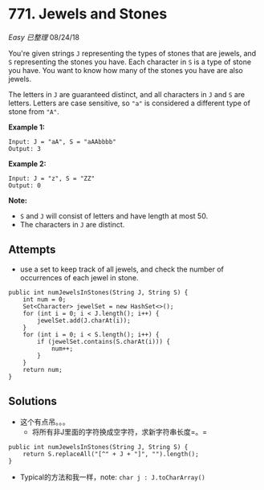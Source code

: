# 771. Jewels and Stones
*Easy* *已整理*
08/24/18

You're given strings ```J``` representing the types of stones that are jewels, and ```S``` representing the stones you have.  Each character in ```S``` is a type of stone you have.  You want to know how many of the stones you have are also jewels.

The letters in ```J``` are guaranteed distinct, and all characters in ```J``` and ```S``` are letters. Letters are case sensitive, so ```"a"``` is considered a different type of stone from ```"A"```.

**Example 1:**
```
Input: J = "aA", S = "aAAbbbb"
Output: 3
```
**Example 2:**
```
Input: J = "z", S = "ZZ"
Output: 0
```
**Note:**

* ```S``` and ```J``` will consist of letters and have length at most 50.
* The characters in ```J``` are distinct.

## Attempts
* use a set to keep track of all jewels, and check the number of occurrences of each jewel in stone.
```
public int numJewelsInStones(String J, String S) {
    int num = 0;
    Set<Character> jewelSet = new HashSet<>();
    for (int i = 0; i < J.length(); i++) {
        jewelSet.add(J.charAt(i));
    }
    for (int i = 0; i < S.length(); i++) {
        if (jewelSet.contains(S.charAt(i))) {
            num++;
        }
    }
    return num;     
}
```

## Solutions
* 这个有点吊。。。
  - 将所有非J里面的字符换成空字符，求新字符串长度=。=
```
public int numJewelsInStones(String J, String S) {
    return S.replaceAll("[^" + J + "]", "").length();
}
```
* Typical的方法和我一样，note:
```char j : J.toCharArray()```
